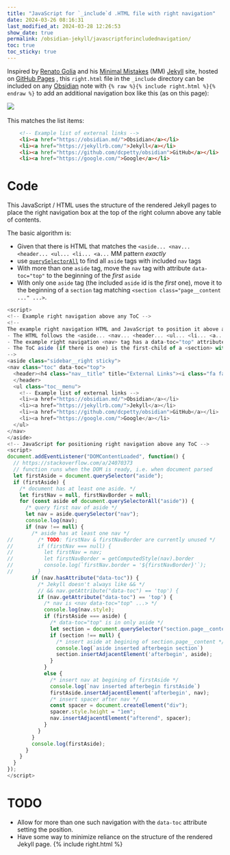 ```yaml
---
title: "JavaScript for `_include`d .HTML file with right navigation"
date: 2024-03-26 08:16:31
last_modified_at: 2024-03-28 12:26:53
show_date: true
permalink: /obsidian-jekyll/javascriptforincludednavigation/
toc: true
toc_sticky: true
---
```

Inspired by [Renato Golia](https://renatogolia.com/2020/10/22/creating-this-blog-theme/) and his [Minimal Mistakes](https://mmistakes.github.io/minimal-mistakes/) (MM) [Jekyll](https://jekyllrb.com/) site, hosted on [GitHub Pages](https://pages.github.com/) , this `right.html` file in the `_include` directory can be included on any [Obsidian](https://obsidian.md) note with `{% raw %}{% include right.html %}{% endraw %}` to add an additional navigation box like this (as on this page):

![](/obsidian/assets/obsidian/pasted-image-20240326090137.png)
<br><br>
This matches the list items:
```HTML
    <!-- Example list of external links -->
    <li><a href="https://obsidian.md/">Obsidian</a></li>
    <li><a href="https://jekyllrb.com/">Jekyll</a></li>
    <li><a href="https://github.com/dcpetty/obsidian">GitHub</a></li>
    <li><a href="https://google.com/">Google</a></li>
```

# Code

This JavaScript / HTML uses the structure of the rendered Jekyll pages to place the right navigation box at the top of the right column above any table of contents.

The basic algorithm is:
- Given that there is HTML that matches the `<aside... <nav... <header... <ul... <li... <a...` MM pattern *exactly*
- use [`querySelectorAll`](https://developer.mozilla.org/en-US/docs/Web/API/Document/querySelectorAll) to find all `aside` tags with included `nav` tags
- With more than one `aside` tag, move the `nav` tag with attribute `data-toc="top"` to the beginning of the *first* `aside`
- With only one `aside` tag (the included `aside` id is the *first* one), move it to the beginning of a `section` tag matching `<section class="page__content ..." ...>`.

```js
<script>
<!-- Example right navigation above any ToC -->
<!--
The example right navigation HTML and JavaScript to position it above any ToC is based on the Minimal Mistakes (MM) format and assumes:
- The HTML follows the <aside... <nav... <header... <ul... <li... <a... MM pattern exactly.
- The example right navigation <nav> tag has a data-toc="top" attribute.
- The ToC aside (if there is one) is the first-child of a <section> with class="page__content".
-->
<aside class="sidebar__right sticky">
<nav class="toc" data-toc="top">
  <header><h4 class="nav__title" title="External Links"><i class="fa fa-link"></i> External Links</h4>
  </header>
  <ul class="toc__menu">
    <!-- Example list of external links -->
    <li><a href="https://obsidian.md/">Obsidian</a></li>
    <li><a href="https://jekyllrb.com/">Jekyll</a></li>
    <li><a href="https://github.com/dcpetty/obsidian">GitHub</a></li>
    <li><a href="https://google.com/">Google</a></li>
  </ul>
</nav>
</aside>
<!-- JavaScript for positioning right navigation above any ToC -->
<script>
document.addEventListener("DOMContentLoaded", function() {
  // https://stackoverflow.com/a/24070373
  // function runs when the DOM is ready, i.e. when document parsed
  let firstAside = document.querySelector("aside");
  if (firstAside) {
    /* document has at least one aside. */
    let firstNav = null, firstNavBorder = null;
    for (const aside of document.querySelectorAll("aside")) {
      /* query first nav of aside */
      let nav = aside.querySelector("nav");
      console.log(nav);
      if (nav !== null) {
        /* aside has at least one nav */
//        /* TODO: firstNav & firstNavBorder are currently unused */
//        if (firstNav === null) {
//          let firstNav = nav;
//          let firstNavBorder = getComputedStyle(nav).border
//          console.log(`firstNav.border = '${firstNavBorder}'`);
//        }
        if (nav.hasAttribute("data-toc")) {
          /* Jekyll doesn't always like && */
          // && nav.getAttribute("data-toc") == 'top') {
          if (nav.getAttribute("data-toc") == 'top') {
            /* nav is <nav data-toc="top" ...> */
            console.log(nav.style);
            if (firstAside === aside) {
              /* data-toc="top" is in only aside */
              let section = document.querySelector("section.page__content");
              if (section !== null) {
                /* insert aside at begining of section.page__content */
                console.log(`aside inserted afterbegin section`)
                section.insertAdjacentElement('afterbegin', aside);
              }
            }
            else {
              /* insert nav at begining of firstAside */
              console.log(`nav inserted afterbegin firstAside`)
              firstAside.insertAdjacentElement('afterbegin', nav);
              /* insert spacer after nav */
              const spacer = document.createElement("div");
              spacer.style.height = "1em";
              nav.insertAdjacentElement("afterend", spacer);
            }
          }
        }
        console.log(firstAside);
      }
    }
  }
});
</script>
```

# TODO

- Allow for more than one such navigation with the `data-toc` attribute setting the position.
- Have some way to minimize reliance on the structure of the rendered Jekyll page.
{% include right.html %}